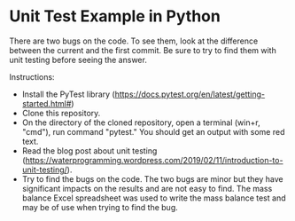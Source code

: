 # Unit Test Example in Python
There are two bugs on the code. To see them, look at the difference between the current and the first commit. Be sure to try to find them with unit testing before seeing the answer.

Instructions:
* Install the PyTest library (https://docs.pytest.org/en/latest/getting-started.html#)
* Clone this repository.
* On the directory of the cloned repository, open a terminal (win+r, "cmd"), run command "pytest." You should get an output with some red text.
* Read the blog post about unit testing (https://waterprogramming.wordpress.com/2019/02/11/introduction-to-unit-testing/).
* Try to find the bugs on the code. The two bugs are minor but they have significant impacts on the results and are not easy to find. The mass balance Excel spreadsheet was used to write the mass balance test and may be of use when trying to find the bug.

